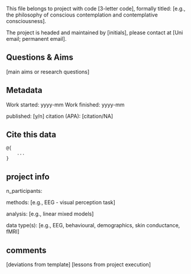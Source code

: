 This file belongs to project with code [3-letter code], formally titled: [e.g., the philosophy of conscious contemplation and contemplative consciousness].

The project is headed and maintained by [initials], please contact at [Uni email; permanent email].

## Questions & Aims
[main aims or research questions]


## Metadata

Work started: yyyy-mm
Work finished: yyyy-mm

published: [y/n]
citation (APA): [citation/NA]

## Cite this data  <!--bibtex -->
```
@{
    ...
}
```

## project info

n_participants: 

methods: [e.g., EEG - visual perception task]

analysis: [e.g., linear mixed models]

data type(s): [e.g., EEG, behavioural, demographics, skin conductance, fMRI] 

## comments
[deviations from template]
[lessons from project execution]


